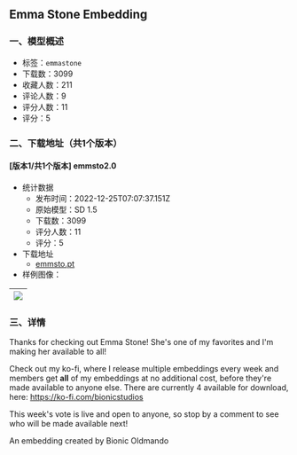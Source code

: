 ## Emma Stone Embedding
### 一、模型概述

- 标签：`emmastone`
- 下载数：3099
- 收藏人数：211
- 评论人数：9
- 评分人数：11
- 评分：5

### 二、下载地址（共1个版本）

#### [版本1/共1个版本] emmsto2.0

- 统计数据
  - 发布时间：2022-12-25T07:07:37.151Z
  - 原始模型：SD 1.5
  - 下载数：3099
  - 评分人数：11
  - 评分：5
- 下载地址
  - [emmsto.pt](https://civitai.com/api/download/models/2577)
- 样例图像：

| <img src="https://image.civitai.com/xG1nkqKTMzGDvpLrqFT7WA/d3226abe-dc90-4471-859a-099bc7378b00/width=450/18532.jpeg" /> |
| ---- |


### 三、详情
<p>Thanks for checking out Emma Stone! She's one of my favorites and I'm making her available to all!</p><p></p><p>Check out my ko-fi, where I release multiple embeddings every week and members get <strong>all</strong> of my embeddings at no additional cost, before they're made available to anyone else. There are currently 4 available for download, here: <a target="_blank" rel="ugc" href="https://ko-fi.com/bionicstudios">https://ko-fi.com/bionicstudios</a></p><p></p><p>This week's vote is live and open to anyone, so stop by a comment to see who will be made available next!</p><p></p><p>An embedding created by Bionic Oldmando</p>